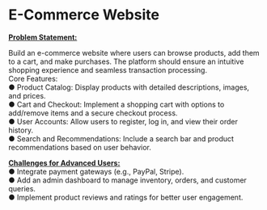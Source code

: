 # E-Commerce Website
<u>**Problem Statement:**</u>

Build an e-commerce website where users can browse products, add them to a cart, and make
purchases. The platform should ensure an intuitive shopping experience and seamless
transaction processing.<br>
Core Features:<br>
● Product Catalog: Display products with detailed descriptions, images, and prices.<br>
● Cart and Checkout: Implement a shopping cart with options to add/remove items and a
secure checkout process.<br>
● User Accounts: Allow users to register, log in, and view their order history.<br>
● Search and Recommendations: Include a search bar and product recommendations
based on user behavior.<br>

<u>**Challenges for Advanced Users:**</u><br>
● Integrate payment gateways (e.g., PayPal, Stripe).<br>
● Add an admin dashboard to manage inventory, orders, and customer queries.<br>
● Implement product reviews and ratings for better user engagement.<br>


